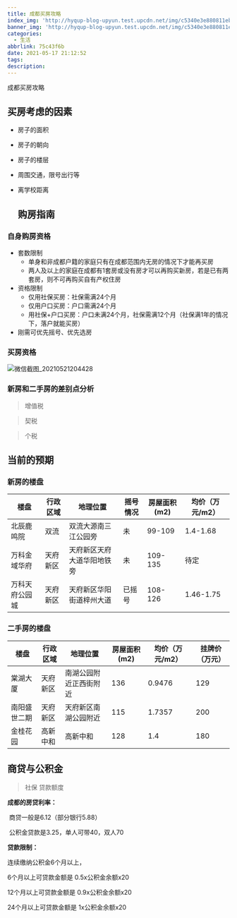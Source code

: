 ```yaml
---
title: 成都买房攻略
index_img: 'http://hyqup-blog-upyun.test.upcdn.net/img/c5340e3e880811ebb6edd017c2d2eca2.jpg'
banner_img: 'http://hyqup-blog-upyun.test.upcdn.net/img/c5340e3e880811ebb6edd017c2d2eca2.jpg'
categories:
  - 生活
abbrlink: 75c43f6b
date: 2021-05-17 21:12:52
tags:
description:
---
```


成都买房攻略

<!-- more -->

## 买房考虑的因素

- 房子的面积

- 房子的朝向

- 房子的楼层

- 周围交通，限号出行等

- 离学校距离
  
  ## 购房指南

### 自身购房资格

- 套数限制
  - 单身和非成都户籍的家庭只有在成都范围内无房的情况下才能再买房
  - 两人及以上的家庭在成都有1套房或没有房才可以再购买新房，若是已有两套房，则不可再购买自有产权住房
- 资格限制
  - 仅用社保买房：社保需满24个月
  - 仅用户口买房：户口需满24个月
  - 用社保+户口买房：户口未满24个月，社保需满12个月（社保满1年的情况下，落户就能买房）
- 刚需可优先摇号、优先选房

### 买房资格

![微信截图_20210521204428](http://hyqup-blog-upyun.test.upcdn.net/img/%E5%BE%AE%E4%BF%A1%E6%88%AA%E5%9B%BE_20210521204428.png)

### 新房和二手房的差别点分析

> 增值税 

> 契税 

> 个税  

## 当前的预期

### 新房的楼盘

| 楼盘      | 行政区域 | 地理位置          | 摇号情况 | 房屋面积(m2) | 均价（万元/m2） |
| ------- | ---- | ------------- | ---- | -------- | --------- |
| 北辰鹿鸣院   | 双流   | 双流大源南三江公园旁    | 未    | 99-109   | 1.4-1.68  |
| 万科金域华府  | 天府新区 | 天府新区天府大道华阳地铁旁 | 未    | 109-135  | 待定        |
| 万科天府公园城 | 天府新区 | 天府新区华阳街道梓州大道  | 已摇号  | 108-126  | 1.46-1.75 |

### 二手房的楼盘

| 楼盘     | 行政区域 | 地理位置        | 房屋面积(m2) | 均价（万元/m2） | 挂牌价（万元） |
| ------ | ---- | ----------- | -------- | --------- | ------- |
| 棠湖大厦   | 天府新区 | 南湖公园附近正西街附近 | 136      | 0.9476    | 129     |
| 南阳盛世二期 | 天府新区 | 天府新区南湖公园附近  | 115      | 1.7357    | 200     |
| 金桂花园   | 高新中和 | 高新中和        | 128      | 1.4       | 180     |

## 商贷与公积金

> 社保 贷款额度

**成都的房贷利率：**

​    商贷一般是6.12（部分银行5.88）

​    公积金贷款是3.25，单人可带40，双人70

**贷款限制：**

连续缴纳公积金6个月以上，

6个月以上可贷款金额是 0.5x公积金余额x20

12个月以上可贷款金额是 0.9x公积金余额x20

24个月以上可贷款金额是 1x公积金余额x20
